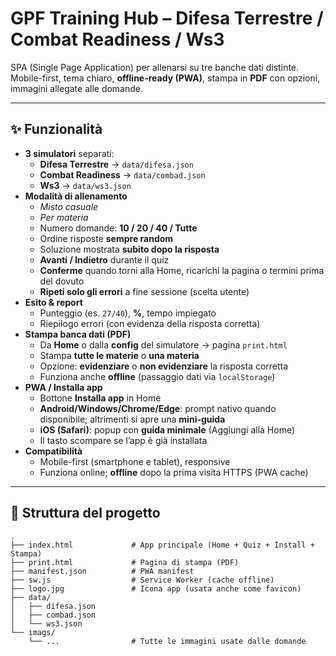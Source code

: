 # GPF Training Hub – Difesa Terrestre / Combat Readiness / Ws3

SPA (Single Page Application) per allenarsi su tre banche dati distinte.  
Mobile-first, tema chiaro, **offline-ready (PWA)**, stampa in **PDF** con opzioni, immagini allegate alle domande.

---

## ✨ Funzionalità

- **3 simulatori** separati:
  - **Difesa Terrestre** → `data/difesa.json`
  - **Combat Readiness** → `data/combad.json`
  - **Ws3** → `data/ws3.json`
- **Modalità di allenamento**
  - *Misto casuale*
  - *Per materia*
  - Numero domande: **10 / 20 / 40 / Tutte**
  - Ordine risposte **sempre random**
  - Soluzione mostrata **subito dopo la risposta**
  - **Avanti / Indietro** durante il quiz
  - **Conferme** quando torni alla Home, ricarichi la pagina o termini prima del dovuto
  - **Ripeti solo gli errori** a fine sessione (scelta utente)
- **Esito & report**
  - Punteggio (es. `27/40`), **%**, tempo impiegato
  - Riepilogo errori (con evidenza della risposta corretta)
- **Stampa banca dati (PDF)**
  - Da **Home** o dalla **config** del simulatore → pagina `print.html`
  - Stampa **tutte le materie** o **una materia**
  - Opzione: **evidenziare** o **non evidenziare** la risposta corretta
  - Funziona anche **offline** (passaggio dati via `localStorage`)
- **PWA / Installa app**
  - Bottone **Installa app** in Home
  - **Android/Windows/Chrome/Edge**: prompt nativo quando disponibile; altrimenti si apre una **mini-guida**
  - **iOS (Safari)**: popup con **guida minimale** (Aggiungi alla Home)
  - Il tasto scompare se l’app è già installata
- **Compatibilità**
  - Mobile-first (smartphone e tablet), responsive
  - Funziona online; **offline** dopo la prima visita HTTPS (PWA cache)

---

## 📁 Struttura del progetto

```
.
├── index.html             # App principale (Home + Quiz + Install + Stampa)
├── print.html             # Pagina di stampa (PDF)
├── manifest.json          # PWA manifest
├── sw.js                  # Service Worker (cache offline)
├── logo.jpg               # Icona app (usata anche come favicon)
├── data/
│   ├── difesa.json
│   ├── combad.json
│   └── ws3.json
└── imags/
    └── ...                # Tutte le immagini usate dalle domande



